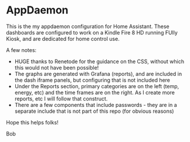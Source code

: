 # AppDaemon
This is the my appdaemon configuration for Home Assistant.  These dashboards are configured to work on a Kindle Fire 8 HD running FUlly Kiosk, and are dedicated for home control use.

A few notes:
- HUGE thanks to Renetode for the guidance on the CSS, without which this would not have been possible!
- The graphs are generated with Grafana (reports), and are included in the dash iframe panels, but configuring that is not included here
- Under the Reports section, primary categories are on the left (temp, energy, etc) and the time frames are on the right.  As I create more reports, etc I will follow that construct.
- There are a few components that include passwords - they are in a separate include that is not part of this repo (for obvious reasons)

Hope this helps folks!

Bob
